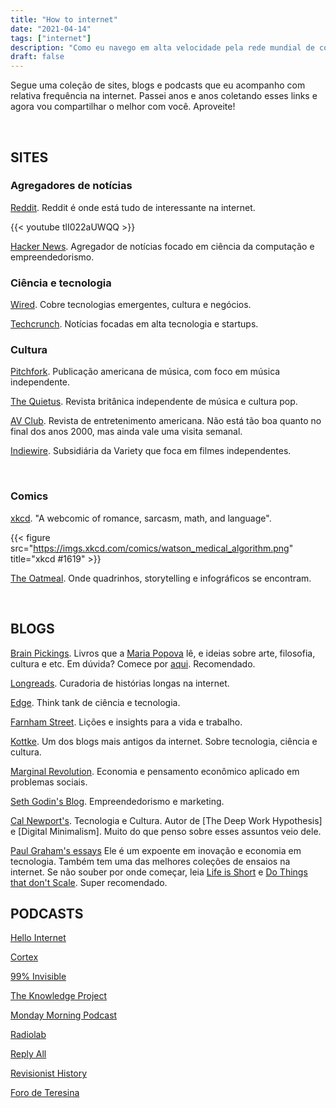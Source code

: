 ```yaml
---
title: "How to internet"
date: "2021-04-14"
tags: ["internet"]
description: "Como eu navego em alta velocidade pela rede mundial de computadores"
draft: false
---
```


Segue uma coleção de sites, blogs e podcasts que eu acompanho com relativa frequência na internet. Passei anos e anos coletando esses links e agora vou compartilhar o melhor com você. Aproveite!

&nbsp;
&nbsp;

## SITES

### Agregadores de notícias

[Reddit](https://old.reddit.com). Reddit é onde está tudo de interessante na internet.

{{< youtube tlI022aUWQQ >}}

[Hacker News](https://news.ycombinator.com/). Agregador de notícias focado em ciência da computação e empreendedorismo.

### Ciência e tecnologia

[Wired](https://www.wired.com/). Cobre tecnologias emergentes, cultura e negócios.

[Techcrunch](https://techcrunch.com/). Notícias focadas em alta tecnologia e startups.

### Cultura

[Pitchfork](https://pitchfork.com/). Publicação americana de música, com foco em música independente.

[The Quietus](https://thequietus.com/). Revista britânica independente de música e cultura pop.

[AV Club](https://www.avclub.com/). Revista de entretenimento americana. Não está tão boa quanto no final dos anos 2000, mas ainda vale uma visita semanal.

[Indiewire](https://www.indiewire.com/). Subsidiária da Variety que foca em filmes independentes.

&nbsp;
&nbsp;

### Comics

[xkcd](https://xkcd.com/). "A webcomic of romance, sarcasm, math, and language".

{{< figure src="https://imgs.xkcd.com/comics/watson_medical_algorithm.png" title="xkcd #1619" >}}

[The Oatmeal](https://www.theoatmeal.com/). Onde quadrinhos, storytelling e infográficos se encontram.

&nbsp;
&nbsp;

## BLOGS

[Brain Pickings](https://www.brainpickings.org/). Livros que a [Maria Popova](https://en.wikipedia.org/wiki/Maria_Popova) lê, e ideias sobre arte, filosofia, cultura e etc. Em dúvida? Comece por [aqui](https://www.brainpickings.org/tag/best-of/). Recomendado.

[Longreads](https://longreads.com/). Curadoria de histórias longas na internet.

[Edge](https://www.edge.org/). Think tank de ciência e tecnologia.

[Farnham Street](https://fs.blog/). Lições e insights para a vida e trabalho.

[Kottke](https://kottke.org/). Um dos blogs mais antigos da internet. Sobre tecnologia, ciência e cultura.

[Marginal Revolution](https://marginalrevolution.com/). Economia e pensamento econômico aplicado em problemas sociais.

[Seth Godin's Blog](https://seths.blog/). Empreendedorismo e marketing.

[Cal Newport's](https://www.calnewport.com/blog/). Tecnologia e Cultura. Autor de [The Deep Work Hypothesis] e [Digital Minimalism]. Muito do que penso sobre esses assuntos veio dele.

[Paul Graham's essays](http://paulgraham.com/articles.html) Ele é um expoente em inovação e economia em tecnologia. Também tem uma das melhores coleções de ensaios na internet. Se não souber por onde começar, leia [Life is Short](http://www.paulgraham.com/vb.html) e [Do Things that don't Scale](http://www.paulgraham.com/ds.html). Super recomendado.

## PODCASTS

[Hello Internet](https://www.hellointernet.fm/)

[Cortex](https://www.relay.fm/cortex)

[99% Invisible](https://99percentinvisible.org/)

[The Knowledge Project](https://fs.blog/knowledge-project/)

[Monday Morning Podcast](https://billburr.com/podcast/)

[Radiolab](https://www.npr.org/podcasts/452538884/radiolab)

[Reply All](https://gimletmedia.com/shows/reply-all/episodes)

[Revisionist History](https://www.revisionisthistory.org/)

[Foro de Teresina](https://piaui.folha.uol.com.br/radio-piaui/foro-de-teresina/)